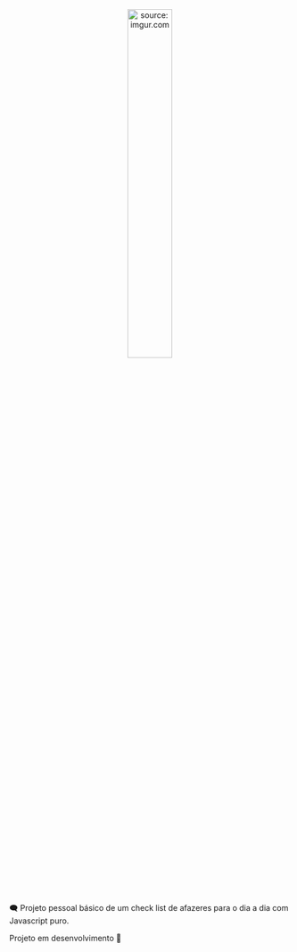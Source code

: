 <div align="center">
   <img src="https://i.imgur.com/mX5ZPw3.png" title="source: imgur.com" width=40%"/>
</div>

#

🗨 Projeto pessoal básico de um check list de afazeres para o dia a dia com Javascript puro.

Projeto em desenvolvimento 🚧
